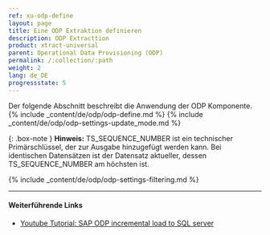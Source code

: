 ```yaml
---
ref: xu-odp-define
layout: page
title: Eine ODP Extraktion definieren
description: ODP Extracttion
product: xtract-universal
parent: Operational Data Provisioning (ODP)
permalink: /:collection/:path
weight: 2
lang: de_DE
progressstate: 5
---
```

Der folgende Abschnitt beschreibt die Anwendung der ODP Komponente.
{% include _content/de/odp/odp-define.md %}
{% include _content/de/odp/odp-settings-update_mode.md %} 

{: .box-note }
**Hinweis:** TS_SEQUENCE_NUMBER ist ein technischer Primärschlüssel, der zur Ausgabe hinzugefügt werden kann. 
Bei identischen Datensätzen ist der Datensatz aktueller, dessen TS_SEQUENCE_NUMBER am höchsten ist.

{% include _content/de/odp/odp-settings-filtering.md %}

****
#### Weiterführende Links
- [Youtube Tutorial: SAP ODP incremental load to SQL server](https://www.youtube.com/watch?v=-7pEm2VVPRg)